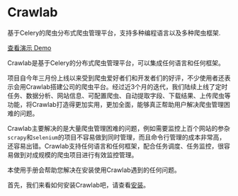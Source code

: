 # Crawlab
基于Celery的爬虫分布式爬虫管理平台，支持多种编程语言以及多种爬虫框架.

[查看演示 Demo](http://114.67.75.98:8080)

Crawlab是基于Celery的分布式爬虫管理平台，可以集成任何语言和任何框架。

项目自今年三月份上线以来受到爬虫爱好者们和开发者们的好评，不少使用者还表示会用Crawlab搭建公司的爬虫平台。经过近3个月的迭代，我们陆续上线了定时任务、数据分析、网站信息、可配置爬虫、自动提取字段、下载结果、上传爬虫等功能，将Crawlab打造得更加实用，更加全面，能够真正帮助用户解决爬虫管理困难的问题。

Crawlab主要解决的是大量爬虫管理困难的问题，例如需要监控上百个网站的参杂`scrapy`和`selenium`的项目不容易做到同时管理，而且命令行管理的成本非常高，还容易出错。Crawlab支持任何语言和任何框架，配合任务调度、任务监控，很容易做到对成规模的爬虫项目进行有效监控管理。

本使用手册会帮助您解决在安装使用Crawlab遇到的任何问题。

首先，我们来看如何安装Crawlab吧，请查看[安装](/Installation/README.md)。